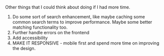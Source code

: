 Other things that I could think about doing if I had more time. 
1. Do some sort of search enhancement, like maybe caching some common search terms to improve performance. Maybe some better matching functionality too.
2. Further handle errors on the frontend
3. Add accessibility
4. MAKE IT RESPONSIVE - mobile first and spend more time on improving the design.